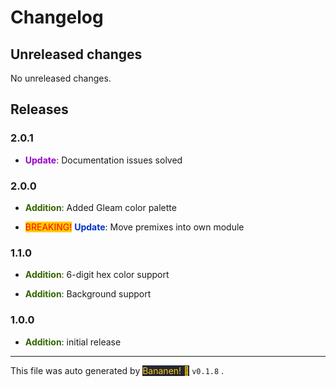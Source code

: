 
# Changelog


## Unreleased changes
            
No unreleased changes.

## Releases



### 2.0.1
-  **<span style="color: #9900cc">Update</span>**: Documentation issues solved


### 2.0.0
-  **<span style="color: #336600">Addition</span>**: Added Gleam color palette
- <span style="color: red; background-color: #ffcc00">BREAKING!</span> **<span style="color: #0033cc">Update</span>**: Move premixes into own module


### 1.1.0
-  **<span style="color: #336600">Addition</span>**: 6-digit hex color support
-  **<span style="color: #336600">Addition</span>**: Background support


### 1.0.0
-  **<span style="color: #336600">Addition</span>**: initial release


<hr>
            
This file was auto generated by [<span style="background-color: #24273a; color: #ffcc00">Bananen! 🍌</span>](https://github.com/strawmelonjuice/bananen/) `v0.1.8`
.